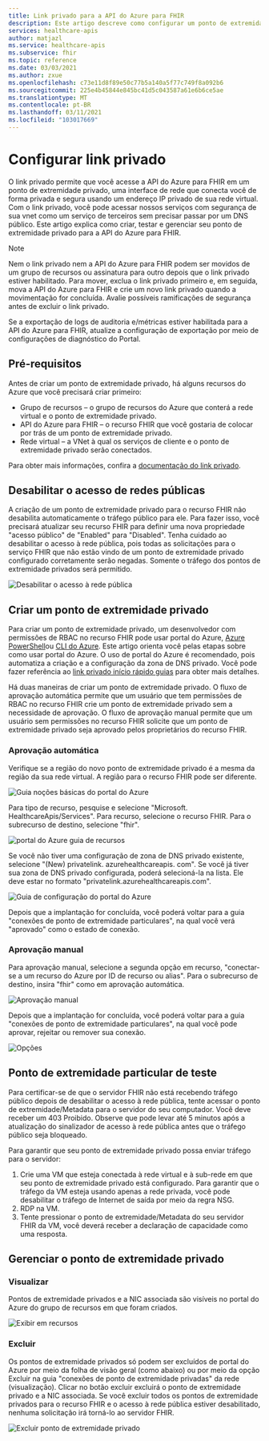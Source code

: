 ```yaml
---
title: Link privado para a API do Azure para FHIR
description: Este artigo descreve como configurar um ponto de extremidade privado para a API do Azure para serviços FHIRs
services: healthcare-apis
author: matjazl
ms.service: healthcare-apis
ms.subservice: fhir
ms.topic: reference
ms.date: 03/03/2021
ms.author: zxue
ms.openlocfilehash: c73e11d8f89e50c77b5a140a5f77c749f8a092b6
ms.sourcegitcommit: 225e4b45844e845bc41d5c043587a61e6b6ce5ae
ms.translationtype: MT
ms.contentlocale: pt-BR
ms.lasthandoff: 03/11/2021
ms.locfileid: "103017669"
---
```

# <a name="configure-private-link"></a>Configurar link privado

O link privado permite que você acesse a API do Azure para FHIR em um ponto de extremidade privado, uma interface de rede que conecta você de forma privada e segura usando um endereço IP privado de sua rede virtual. Com o link privado, você pode acessar nossos serviços com segurança de sua vnet como um serviço de terceiros sem precisar passar por um DNS público. Este artigo explica como criar, testar e gerenciar seu ponto de extremidade privado para a API do Azure para FHIR.

>[!Note]
>Nem o link privado nem a API do Azure para FHIR podem ser movidos de um grupo de recursos ou assinatura para outro depois que o link privado estiver habilitado. Para mover, exclua o link privado primeiro e, em seguida, mova a API do Azure para FHIR e crie um novo link privado quando a movimentação for concluída. Avalie possíveis ramificações de segurança antes de excluir o link privado.
>
>Se a exportação de logs de auditoria e/métricas estiver habilitada para a API do Azure para FHIR, atualize a configuração de exportação por meio de configurações de diagnóstico do Portal.

## <a name="prerequisites"></a>Pré-requisitos

Antes de criar um ponto de extremidade privado, há alguns recursos do Azure que você precisará criar primeiro:

- Grupo de recursos – o grupo de recursos do Azure que conterá a rede virtual e o ponto de extremidade privado.
- API do Azure para FHIR – o recurso FHIR que você gostaria de colocar por trás de um ponto de extremidade privado.
- Rede virtual – a VNet à qual os serviços de cliente e o ponto de extremidade privado serão conectados.

Para obter mais informações, confira a [documentação do link privado](../../private-link/index.yml).

## <a name="disable-public-network-access"></a>Desabilitar o acesso de redes públicas

A criação de um ponto de extremidade privado para o recurso FHIR não desabilita automaticamente o tráfego público para ele. Para fazer isso, você precisará atualizar seu recurso FHIR para definir uma nova propriedade "acesso público" de "Enabled" para "Disabled". Tenha cuidado ao desabilitar o acesso à rede pública, pois todas as solicitações para o serviço FHIR que não estão vindo de um ponto de extremidade privado configurado corretamente serão negadas. Somente o tráfego dos pontos de extremidade privados será permitido.

![Desabilitar o acesso à rede pública](media/private-link/private-link-disable.png)

## <a name="create-private-endpoint"></a>Criar um ponto de extremidade privado

Para criar um ponto de extremidade privado, um desenvolvedor com permissões de RBAC no recurso FHIR pode usar portal do Azure, [Azure PowerShell](../../private-link/create-private-endpoint-powershell.md)ou [CLI do Azure](../../private-link/create-private-endpoint-cli.md). Este artigo orienta você pelas etapas sobre como usar portal do Azure. O uso de portal do Azure é recomendado, pois automatiza a criação e a configuração da zona de DNS privado. Você pode fazer referência ao [link privado início rápido guias](../../private-link/create-private-endpoint-portal.md) para obter mais detalhes.

Há duas maneiras de criar um ponto de extremidade privado. O fluxo de aprovação automática permite que um usuário que tem permissões de RBAC no recurso FHIR crie um ponto de extremidade privado sem a necessidade de aprovação. O fluxo de aprovação manual permite que um usuário sem permissões no recurso FHIR solicite que um ponto de extremidade privado seja aprovado pelos proprietários do recurso FHIR.

### <a name="auto-approval"></a>Aprovação automática

Verifique se a região do novo ponto de extremidade privado é a mesma da região da sua rede virtual. A região para o recurso FHIR pode ser diferente.

![Guia noções básicas do portal do Azure](media/private-link/private-link-portal2.png)

Para tipo de recurso, pesquise e selecione "Microsoft. HealthcareApis/Services". Para recurso, selecione o recurso FHIR. Para o subrecurso de destino, selecione "fhir".

![portal do Azure guia de recursos](media/private-link/private-link-portal1.png)

Se você não tiver uma configuração de zona de DNS privado existente, selecione "(New) privatelink. azurehealthcareapis. com". Se você já tiver sua zona de DNS privado configurada, poderá selecioná-la na lista. Ele deve estar no formato "privatelink.azurehealthcareapis.com".

![Guia de configuração do portal do Azure](media/private-link/private-link-portal3.png)

Depois que a implantação for concluída, você poderá voltar para a guia "conexões de ponto de extremidade particulares", na qual você verá "aprovado" como o estado de conexão.

### <a name="manual-approval"></a>Aprovação manual

Para aprovação manual, selecione a segunda opção em recurso, "conectar-se a um recurso do Azure por ID de recurso ou alias". Para o subrecurso de destino, insira "fhir" como em aprovação automática.

![Aprovação manual](media/private-link/private-link-manual.png)

Depois que a implantação for concluída, você poderá voltar para a guia "conexões de ponto de extremidade particulares", na qual você pode aprovar, rejeitar ou remover sua conexão.

![Opções](media/private-link/private-link-options.png)

## <a name="test-private-endpoint"></a>Ponto de extremidade particular de teste

Para certificar-se de que o servidor FHIR não está recebendo tráfego público depois de desabilitar o acesso à rede pública, tente acessar o ponto de extremidade/Metadata para o servidor do seu computador. Você deve receber um 403 Proibido. Observe que pode levar até 5 minutos após a atualização do sinalizador de acesso à rede pública antes que o tráfego público seja bloqueado.

Para garantir que seu ponto de extremidade privado possa enviar tráfego para o servidor:

1. Crie uma VM que esteja conectada à rede virtual e à sub-rede em que seu ponto de extremidade privado está configurado. Para garantir que o tráfego da VM esteja usando apenas a rede privada, você pode desabilitar o tráfego de Internet de saída por meio da regra NSG.
2. RDP na VM.
3. Tente pressionar o ponto de extremidade/Metadata do seu servidor FHIR da VM, você deverá receber a declaração de capacidade como uma resposta.

## <a name="manage-private-endpoint"></a>Gerenciar o ponto de extremidade privado

### <a name="view"></a>Visualizar

Pontos de extremidade privados e a NIC associada são visíveis no portal do Azure do grupo de recursos em que foram criados.

![Exibir em recursos](media/private-link/private-link-view.png)

### <a name="delete"></a>Excluir

Os pontos de extremidade privados só podem ser excluídos de portal do Azure por meio da folha de visão geral (como abaixo) ou por meio da opção Excluir na guia "conexões de ponto de extremidade privadas" da rede (visualização). Clicar no botão excluir excluirá o ponto de extremidade privado e a NIC associada. Se você excluir todos os pontos de extremidade privados para o recurso FHIR e o acesso à rede pública estiver desabilitado, nenhuma solicitação irá torná-lo ao servidor FHIR.

![Excluir ponto de extremidade privado](media/private-link/private-link-delete.png)
